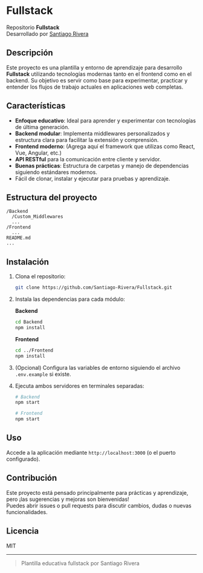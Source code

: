 # Fullstack

Repositorio **Fullstack**  
Desarrollado por [Santiago Rivera](https://github.com/Santiago-Rivera)

## Descripción

Este proyecto es una plantilla y entorno de aprendizaje para desarrollo **Fullstack** utilizando tecnologías modernas tanto en el frontend como en el backend. Su objetivo es servir como base para experimentar, practicar y entender los flujos de trabajo actuales en aplicaciones web completas.

## Características

- **Enfoque educativo**: Ideal para aprender y experimentar con tecnologías de última generación.
- **Backend modular**: Implementa middlewares personalizados y estructura clara para facilitar la extensión y comprensión.
- **Frontend moderno**: (Agrega aquí el framework que utilizas como React, Vue, Angular, etc.)
- **API RESTful** para la comunicación entre cliente y servidor.
- **Buenas prácticas**: Estructura de carpetas y manejo de dependencias siguiendo estándares modernos.
- Fácil de clonar, instalar y ejecutar para pruebas y aprendizaje.

## Estructura del proyecto

```
/Backend
  /Custom_Middlewares
  ...
/Frontend
  ...
README.md
...
```

## Instalación

1. Clona el repositorio:
   ```bash
   git clone https://github.com/Santiago-Rivera/Fullstack.git
   ```

2. Instala las dependencias para cada módulo:

   **Backend**
   ```bash
   cd Backend
   npm install
   ```

   **Frontend**
   ```bash
   cd ../Frontend
   npm install
   ```

3. (Opcional) Configura las variables de entorno siguiendo el archivo `.env.example` si existe.

4. Ejecuta ambos servidores en terminales separadas:

   ```bash
   # Backend
   npm start

   # Frontend
   npm start
   ```

## Uso

Accede a la aplicación mediante `http://localhost:3000` (o el puerto configurado).

## Contribución

Este proyecto está pensado principalmente para prácticas y aprendizaje, pero ¡las sugerencias y mejoras son bienvenidas!  
Puedes abrir issues o pull requests para discutir cambios, dudas o nuevas funcionalidades.

## Licencia

MIT

---

> Plantilla educativa fullstack por Santiago Rivera

